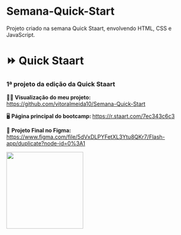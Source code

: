 # Semana-Quick-Start
Projeto criado na semana Quick Staart, envolvendo HTML, CSS e JavaScript.

# ⏩ Quick Staart

<h3> 1ª projeto da edição da Quick Staart</h3>

👨‍💻<b> Visualização do meu projeto: </b> https://github.com/vitoralmeida10/Semana-Quick-Start

🖥 <b>Página principal do bootcamp: </b> https://r.staart.com/7ec343c6c3

🎨 <b>Projeto Final no Figma:</b> https://www.figma.com/file/5dVxDLPYFetXL3Ytu8QKr7/Flash-app/duplicate?node-id=0%3A1

<a href="https://r.staart.com/7ec343c6c3" target="_blank"> <img src="https://cdn.discordapp.com/attachments/929069726372597815/1001289053934731354/logo_2.png" width="200px"></a>
